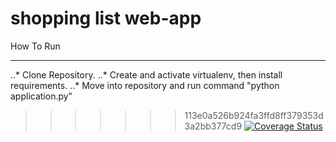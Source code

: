 
# shopping list web-app


How To Run
***
..* Clone Repository.
..* Create and activate virtualenv, then install requirements.
..* Move into repository and run command "python application.py" 



>>>>>>> 113e0a526b924fa3ffd8ff379353d3a2bb377cd9
>>>>>>> [![Coverage Status](https://coveralls.io/repos/github/PatrickKawuma/shapp/badge.svg?branch=master)](https://coveralls.io/github/PatrickKawuma/shapp?branch=master)
